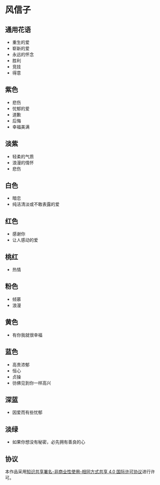 # 风信子

## 通用花语

- 重生的爱
- 崭新的爱
- 永远的怀念
- 胜利
- 竞技
- 得意

## 紫色

- 悲伤
- 忧郁的爱
- 道歉
- 后悔
- 幸福美满

## 淡紫

- 轻柔的气质
- 浪漫的情怀
- 悲伤

## 白色

- 暗恋
- 纯洁清淡或不敢表露的爱

## 红色

- 感谢你
- 让人感动的爱

## 桃红

- 热情

## 粉色

- 倾慕
- 浪漫

## 黄色

- 有你我就很幸福

## 蓝色

- 高贵浓郁
- 恒心
- 贞操
- 彷佛见到你一样高兴

## 深蓝

- 因爱而有些忧郁

## 淡绿

- 如果你想没有秘密，必先拥有善良的心

## 协议

本作品采用[知识共享署名-非商业性使用-相同方式共享 4.0 国际许可协议](https://creativecommons.org/licenses/by-nc-sa/4.0/deed.zh)进行许可。

